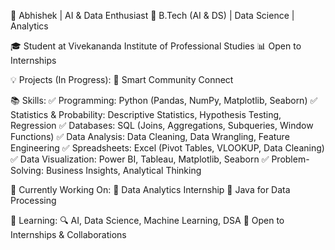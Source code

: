 🚀 Abhishek | AI & Data Enthusiast
📌 B.Tech (AI & DS) | Data Science | Analytics

🎓 Student at Vivekananda Institute of Professional Studies
📊 Open to Internships

💡 Projects (In Progress):
🔹 Smart Community Connect

📚 Skills:
✅ Programming: Python (Pandas, NumPy, Matplotlib, Seaborn)
✅ Statistics & Probability: Descriptive Statistics, Hypothesis Testing, Regression
✅ Databases: SQL (Joins, Aggregations, Subqueries, Window Functions)
✅ Data Analysis: Data Cleaning, Data Wrangling, Feature Engineering
✅ Spreadsheets: Excel (Pivot Tables, VLOOKUP, Data Cleaning)
✅ Data Visualization: Power BI, Tableau, Matplotlib, Seaborn
✅ Problem-Solving: Business Insights, Analytical Thinking

🎯 Currently Working On:
📌 Data Analytics Internship
📌 Java for Data Processing

📌 Learning:
🔍 AI, Data Science, Machine Learning, DSA
📩 Open to Internships & Collaborations

